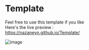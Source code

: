 # Template

Feel free to use this template if you like <br>
Here's the live preview : <br>
https://nazaneyn.github.io/Template/ <br>

![image](polywork-production.imgix.net/vai4ldd3q8vwboygp9ctuh5tcczu?ixlib=rails-4.2.0&w=650&auto=format&dpr=1&q=75)


